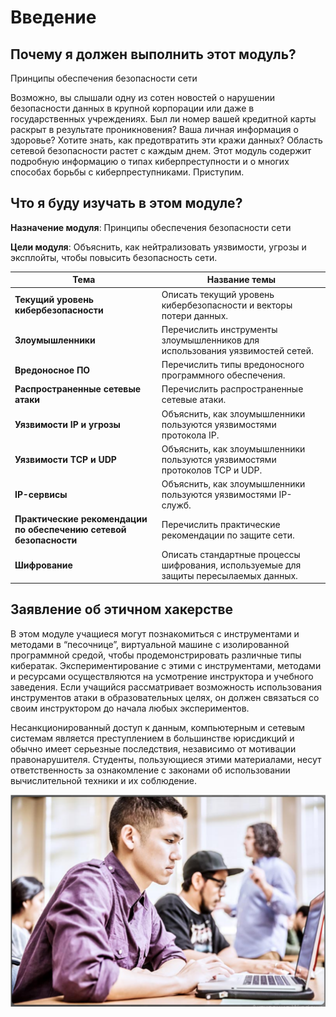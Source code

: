 # Введение

<!-- 3.0.1 -->
## Почему я должен выполнить этот модуль?
Принципы обеспечения безопасности сети

Возможно, вы слышали одну из сотен новостей о нарушении безопасности данных в крупной корпорации или даже в государственных учреждениях. Был ли номер вашей кредитной карты раскрыт в результате проникновения? Ваша личная информация о здоровье? Хотите знать, как предотвратить эти кражи данных? Область сетевой безопасности растет с каждым днем. Этот модуль содержит подробную информацию о типах киберпреступности и о многих способах борьбы с киберпреступниками. Приступим.

<!-- 3.0.2 -->
## Что я буду изучать в этом модуле?
**Назначение модуля**: Принципы обеспечения безопасности сети

**Цели модуля**: Объяснить, как нейтрализовать уязвимости, угрозы и эксплойты, чтобы повысить безопасность сети.

| **Тема** | **Название темы** |
| --- | --- |
| **Текущий уровень кибербезопасности** | Описать текущий уровень кибербезопасности и векторы потери данных. |
| **Злоумышленники** | Перечислить инструменты злоумышленников для использования уязвимостей сетей. |
| **Вредоносное ПО** | Перечислить типы вредоносного программного обеспечения. |
| **Распространенные сетевые атаки** | Перечислить распространенные сетевые атаки. |
| **Уязвимости IP и угрозы** | Объяснить, как злоумышленники пользуются уязвимостями протокола IP. |
| **Уязвимости TCP и UDP** | Объяснить, как злоумышленники пользуются уязвимостями протоколов TCP и UDP. |
| **IP-сервисы** | Объяснить, как злоумышленники пользуются уязвимостями IP-служб. |
| **Практические рекомендации по обеспечению сетевой безопасности** | Перечислить практические рекомендации по защите сети. |
| **Шифрование** | Описать стандартные процессы шифрования, используемые для защиты пересылаемых данных. |

<!-- 3.0.3 -->
## Заявление об этичном хакерстве
В этом модуле учащиеся могут познакомиться с инструментами и методами в “песочнице”, виртуальной машине с изолированной программной средой, чтобы продемонстрировать различные типы кибератак. Экспериментирование с этими с инструментами, методами и ресурсами осуществляются на усмотрение инструктора и учебного заведения. Если учащийся рассматривает возможность использования инструментов атаки в образовательных целях, он должен связаться со своим инструктором до начала любых экспериментов.

Несанкционированный доступ к данным, компьютерным и сетевым системам является преступлением в большинстве юрисдикций и обычно имеет серьезные последствия, независимо от мотивации правонарушителя. Студенты, пользующиеся этими материалами, несут ответственность за ознакомление с законами об использовании вычислительной техники и их соблюдение.

![](./assets/3.0.3.PNG)